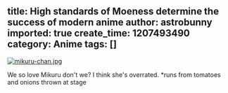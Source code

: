 title: High standards of Moeness determine the success of modern anime
author: astrobunny
imported: true
create_time: 1207493490
category: Anime
tags: []
---
 [![mikuru-chan.jpg](wp-uploads/2008/04/mikuru-chan.thumbnail.jpg)](/images/wp-uploads/2008/04/mikuru-chan.jpg "mikuru-chan.jpg")  
  
We so love Mikuru don't we? I think she's overrated. \*runs from tomatoes and onions thrown at stage